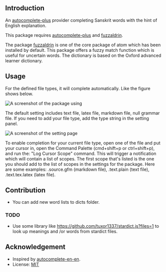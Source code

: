 
## Introduction
An [autocomplete-plus](https://github.com/atom/autocomplete-plus) provider completing Sanskrit words with the hint of English explanation.

This package requires [autocomplete-plus](https://github.com/atom/autocomplete-plus) and [fuzzaldrin](https://github.com/atom/fuzzaldrin).

The package [fuzzaldrin](https://github.com/atom/fuzzaldrin) is one of the core package of atom which has been installed by default. This package offers a fuzzy match function which is useful for uncertain words. The dictionary is based on the Oxford advanced learner dictionary.

## Usage
For the defined file types, it will complete automatically. Like the figure shows below.

![A screenshot of the package using](https://raw.githubusercontent.com/sanskrit-coders/autocomplete-sa/master/autocomplete-sa-demo.gif)

 The default setting includes text file, latex file, markdown file, null grammar file. If you need to add your file type, add the type string in the setting panel.

![A screenshot of the setting page](https://raw.githubusercontent.com/sanskrit-coders/autocomplete-sa/master/setting.png)

To enable completion for your current file type, open one of the file and put your cursor in, open the Command Palette (cmd+shift+p or ctrl+shift+p), and run the: "Log Cursor Scope" command. This will trigger a notification which will contain a list of scopes. The first scope that's listed is the one you should add to the list of scopes in the settings for the package. Here are some examples: .source.gfm (markdown file), .text.plain (text file), .text.tex.latex (latex file).

## Contribution
- You can add new word lists to dicts folder.

### TODO
- Use some library like https://github.com/tuxor1337/stardict.js?files=1 to look up meanings and /or words from stardict files. 

## Acknowledgement
- Inspired by [autocomplete-en-en](https://github.com/wushuaibuaa/autocomplete-en-en).
- License: [MIT](https://github.com/sanskrit-coders/autocomplete-sa/blob/master/LICENSE.md) 

